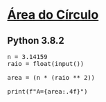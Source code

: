 # [Área do Círculo](https://www.urionlinejudge.com.br/judge/pt/problems/view/1002)

## Python 3.8.2

<pre>
n = 3.14159
raio = float(input())

area = (n * (raio ** 2))

print(f"A={area:.4f}")
</pre>